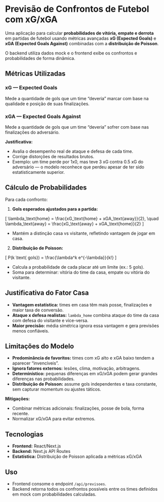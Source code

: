 # Previsão de Confrontos de Futebol com xG/xGA

Uma aplicação para calcular **probabilidades de vitória, empate e derrota** em partidas de futebol usando métricas avançadas **xG (Expected Goals)** e **xGA (Expected Goals Against)** combinadas com a **distribuição de Poisson**.

O backend utiliza dados mock e o frontend exibe os confrontos e probabilidades de forma dinâmica.

## Métricas Utilizadas

### xG — Expected Goals
Mede a quantidade de gols que um time “deveria” marcar com base na qualidade e posição de suas finalizações.

### xGA — Expected Goals Against
Mede a quantidade de gols que um time “deveria” sofrer com base nas finalizações do adversário.

**Justificativa:**
- Avalia o desempenho real de ataque e defesa de cada time.
- Corrige distorções de resultados brutos.
- Exemplo: um time perde por 1x0, mas teve 3 xG contra 0.5 xG do adversário — o modelo reconhece que perdeu apesar de ter sido estatisticamente superior.

## Cálculo de Probabilidades

Para cada confronto:

1. **Gols esperados ajustados para a partida:**

\[
\lambda_\text{home} = \frac{xG_\text{home} + xGA_\text{away}}{2}, \quad
\lambda_\text{away} = \frac{xG_\text{away} + xGA_\text{home}}{2}
\]

- Mantém a distinção casa vs visitante, refletindo vantagem de jogar em casa.

2. **Distribuição de Poisson:**

\[
P(k \text{ gols}) = \frac{\lambda^k e^{-\lambda}}{k!}
\]

- Calcula a probabilidade de cada placar até um limite (ex.: 5 gols).  
- Soma para determinar: vitória do time da casa, empate ou vitória do visitante.

## Justificativa do Fator Casa

- **Vantagem estatística:** times em casa têm mais posse, finalizações e maior taxa de conversão.  
- **Ataque x defesa realistas:** `lambda_home` combina ataque do time da casa com defesa do visitante e vice-versa.  
- **Maior precisão:** média simétrica ignora essa vantagem e gera previsões menos confiáveis.

## Limitações do Modelo

- **Predominância de favoritos:** times com xG alto e xGA baixo tendem a aparecer “invencíveis”.  
- **Ignora fatores externos:** lesões, clima, motivação, arbitragens.  
- **Determinístico:** pequenas diferenças em xG/xGA podem gerar grandes diferenças nas probabilidades.  
- **Distribuição de Poisson:** assume gols independentes e taxa constante, sem capturar momentum ou ajustes táticos.

**Mitigações:**
- Combinar métricas adicionais: finalizações, posse de bola, forma recente.  
- Normalizar xG/xGA para evitar extremos.

## Tecnologias

- **Frontend:** React/Next.js  
- **Backend:** Next.js API Routes  
- **Estatística:** Distribuição de Poisson aplicada a métricas xG/xGA

## Uso

- Frontend consome o endpoint `/api/previsoes`.  
- Backend retorna todos os confrontos possíveis entre os times definidos em mock com probabilidades calculadas.

